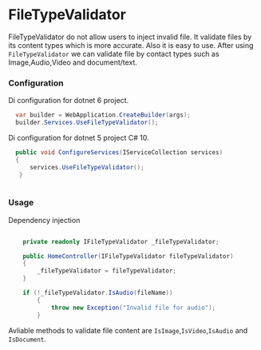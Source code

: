 # FileTypeValidator
 FileTypeValidator do not allow users to inject invalid file. It validate files by its content types which is more accurate. Also it is easy to use.
 After using `FileTypeValidator` we can validate file by contact types such as Image,Audio,Video and document/text.
 
 ### Configuration
 
 Di configuration for dotnet 6 project.
 ```cs
   var builder = WebApplication.CreateBuilder(args);
   builder.Services.UseFileTypeValidator();
```
Di configuration for dotnet 5 project C# 10.
```cs
  public void ConfigureServices(IServiceCollection services) 
  {
      services.UseFileTypeValidator();
   }
        
 ```
 
### Usage

Dependency injection
```cs

    private readonly IFileTypeValidator _fileTypeValidator;

    public HomeController(IFileTypeValidator fileTypeValidator)
    {
        _fileTypeValidator = fileTypeValidator;
    }
```

```cs
    if (!_fileTypeValidator.IsAudio(fileName))
        {
            throw new Exception("Invalid file for audio");
        }
```
Avliable methods to validate file content are `IsImage`,`IsVideo`,`IsAudio` and `IsDocument`. 

